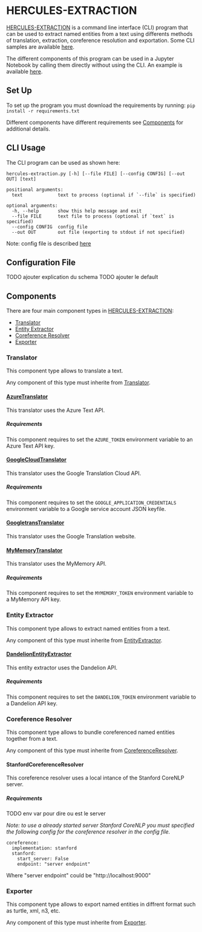 # HERCULES-EXTRACTION

[HERCULES-EXTRACTION](#hercules-extraction) is a command line interface (CLI) program that can be used to extract named entities from a text using differents methods of translation, extraction, coreference resolution and exportation. Some CLI samples are available [here](/sample).

The different components of this program can be used in a Jupyter Notebook by calling them directly without using the CLI. An example is available [here](/hercules-extraction.ipynb).

## Set Up

To set up the program you must download the requirements by running:
`pip install -r requirements.txt`

Different components have different requirements see [Components](#components) for additional details.


## CLI Usage

The CLI program can be used as shown here:
```
hercules-extraction.py [-h] [--file FILE] [--config CONFIG] [--out OUT] [text]

positional arguments:
  text             text to process (optional if `--file` is specified)

optional arguments:
  -h, --help       show this help message and exit
  --file FILE      text file to process (optional if `text` is specified)
  --config CONFIG  config file
  --out OUT        out file (exporting to stdout if not specified)
```

Note: config file is described [here](#configuration-file)

## Configuration File

TODO ajouter explication du schema
TODO ajouter le default

## Components

There are four main component types in [HERCULES-EXTRACTION](#hercules-extraction):
- [Translator](#translator)
- [Entity Extractor](#entity-extractor)
- [Coreference Resolver](#coreference-resolver)
- [Exporter](#exporter)

### Translator

This component type allows to translate a text.

Any component of this type must inherite from [Translator](translation/base.py).

#### [AzureTranslator](translation/azure.py)

This translator uses the Azure Text API.

##### Requirements

This component requires to set the `AZURE_TOKEN` environment variable to an Azure Text API key. 

#### [GoogleCloudTranslator](translation/google_cloud.py)

This translator uses the Google Translation Cloud API.

##### Requirements

This component requires to set the `GOOGLE_APPLICATION_CREDENTIALS` environment variable to a Google service account JSON keyfile.

#### [GoogletransTranslator](translation/googletrans.py)

This translator uses the Google Translation website.

#### [MyMemoryTranslator](translation/my_memory.py)

This translator uses the MyMemory API.

##### Requirements

This component requires to set the `MYMEMORY_TOKEN` environment variable to a MyMemory API key.

### Entity Extractor

This component type allows to extract named entities from a text.

Any component of this type must inherite from [EntityExtractor](extraction/base.py).

#### [DandelionEntityExtractor](extraction/dandelion.py)

This entity extractor uses the Dandelion API.

##### Requirements

This component requires to set the `DANDELION_TOKEN` environment variable to a Dandelion API key.

### Coreference Resolver

This component type allows to bundle coreferenced named entities together from a text.

Any component of this type must inherite from [CoreferenceResolver](coreference/base.py).

#### StanfordCoreferenceResolver

This coreference resolver uses a local intance of the Stanford CoreNLP server.

##### Requirements

TODO env var pour dire ou est le server 

*Note: to use a already started server Stanford CoreNLP you must specified the following config for the coreference resolver in the config file.* 
```
coreference:
  implementation: stanford
  stanford:
    start_server: False
    endpoint: "server endpoint"
```
Where "server endpoint" could be "http://localhost:9000"

### Exporter

This component type allows to export named entities in diffrent format such as turtle, xml, n3, etc.

Any component of this type must inherite from [Exporter](export/base.py).